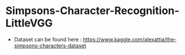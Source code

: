 # Simpsons-Character-Recognition-LittleVGG
* Dataset can be found here : https://www.kaggle.com/alexattia/the-simpsons-characters-dataset

